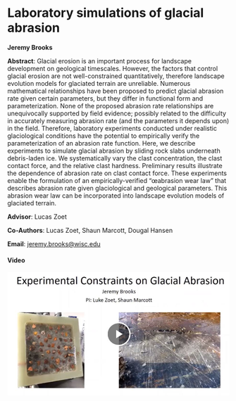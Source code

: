 # Laboratory simulations of glacial abrasion

**Jeremy Brooks**

**Abstract**: Glacial erosion is an important process for landscape development on geological timescales. However, the factors that control glacial erosion are not well-constrained quantitatively, therefore landscape evolution models for glaciated terrain are unreliable. Numerous mathematical relationships have been proposed to predict glacial abrasion rate given certain parameters, but they differ in functional form and parameterization. None of the proposed abrasion rate relationships are unequivocally supported by field evidence; possibly related to the difficulty in accurately measuring abrasion rate (and the parameters it depends upon) in the field. Therefore, laboratory experiments conducted under realistic glaciological conditions have the potential to empirically verify the parameterization of an abrasion rate function. Here, we describe experiments to simulate glacial abrasion by sliding rock slabs underneath debris-laden ice. We systematically vary the clast concentration, the clast contact force, and the relative clast hardness. Preliminary results illustrate the dependence of abrasion rate on clast contact force. These experiments enable the formulation of an empirically-verified “œabrasion wear law” that describes abrasion rate given glaciological and geological parameters. This abrasion wear law can be incorporated into landscape evolution models of glaciated terrain.


**Advisor**: Lucas Zoet

**Co-Authors**: Lucas Zoet, Shaun Marcott, Dougal Hansen

**Email**: [jeremy.brooks@wisc.edu](mailto:jeremy.brooks@wisc.edu)

#### Video
[![jbrooks_thumb](../../img/jbrooks_thumb.jpg)](../../videos/jbrooks.mp4)
